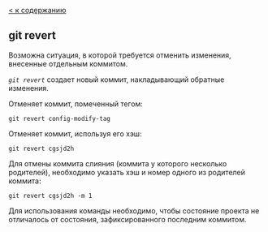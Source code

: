 [ < к содержанию](./readme.md)

## git revert

Возможна ситуация, в которой требуется отменить изменения, внесенные отдельным коммитом. 

*`git revert`* создает новый коммит, накладывающий обратные изменения.

Отменяет коммит, помеченный тегом:

```bash=
git revert config-modify-tag
```

Отменяет коммит, используя его хэш:

```bash=
git revert cgsjd2h
```
Для отмены коммита слияния (коммита у которого несколько родителей), необходимо указать хэш и номер одного из родителей коммита:

```bash=
git revert cgsjd2h -m 1
```

Для использования команды необходимо, чтобы состояние проекта не отличалось от состояния, зафиксированного последним коммитом.